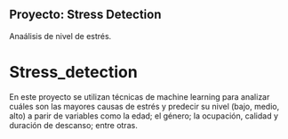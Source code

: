 ## Proyecto: Stress Detection

Anaálisis de nivel de estrés.

# Stress_detection

En este proyecto se utilizan técnicas de machine learning para analizar cuáles son las mayores causas de estrés y predecir su nivel (bajo, medio, alto) a parir de variables como la edad; el género; la ocupación, calidad y duración de descanso; entre otras.